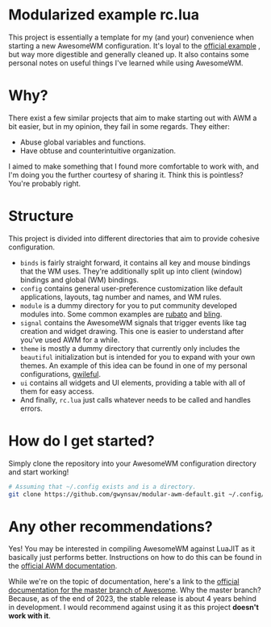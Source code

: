 # Modularized example rc.lua

This project is essentially a template for my (and your) convenience when
starting a new AwesomeWM configuration. It's loyal to the 
[official example](https://github.com/awesomeWM/awesome/blob/master/awesomerc.lua)
, but way more digestible and generally cleaned up. It also contains some
personal notes on useful things I've learned while using AwesomeWM.


# Why?

There exist a few similar projects that aim to make starting out with AWM a
bit easier, but in my opinion, they fail in some regards. They either:
- Abuse global variables and functions.
- Have obtuse and counterintuitive organization.

I aimed to make something that I found more comfortable to work with, and I'm doing
you the further courtesy of sharing it. Think this is pointless? You're probably
right.


# Structure

This project is divided into different directories that aim to provide cohesive configuration.
- `binds` is fairly straight forward, it contains all key and mouse bindings that the WM uses.
They're additionally split up into client (window) bindings and global (WM) bindings.
- `config` contains general user-preference customization like default applications, layouts,
tag number and names, and WM rules.
- `module` is a dummy directory for you to put community developed modules into. Some common
examples are [rubato](https://github.com/andOrlando/rubato) and 
[bling](https://github.com/blingcorp/bling).
- `signal` contains the AwesomeWM signals that trigger events like tag creation and widget
drawing. This one is easier to understand after you've used AWM for a while.
- `theme` is mostly a dummy directory that currently only includes the `beautiful` initialization
but is intended for you to expand with your own themes. An example of this idea can be found
in one of my personal configurations, [gwileful](https://github.com/Gwynsav/gwileful/tree/widgets/theme).
- `ui` contains all widgets and UI elements, providing a table with all of them for easy access.
- And finally, `rc.lua` just calls whatever needs to be called and handles errors.


# How do I get started?

Simply clone the repository into your AwesomeWM configuration directory and start
working!
```sh
# Assuming that ~/.config exists and is a directory.
git clone https://github.com/gwynsav/modular-awm-default.git ~/.config/awesome
```


# Any other recommendations?

Yes! You may be interested in compiling AwesomeWM against LuaJIT as it basically
just performs better. Instructions on how to do this can be found in the [official
AWM documentation](https://awesomewm.org/apidoc/documentation/10-building-and-testing.md.html).

While we're on the topic of documentation, here's a link to the [official documentation
for the master branch of Awesome](https://awesomewm.org/apidoc). Why the master branch?
Because, as of the end of 2023, the stable release is about 4 years behind in development.
I would recommend against using it as this project **doesn't work with it**.
